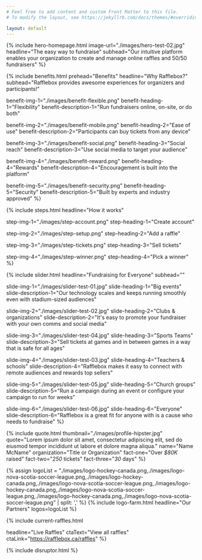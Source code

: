```yaml
---
# Feel free to add content and custom Front Matter to this file.
# To modify the layout, see https://jekyllrb.com/docs/themes/#overriding-theme-defaults

layout: default
---
```


{% 
include hero-homepage.html 
image-url="./images/hero-test-02.jpg" 
headline="The easy way to fundraise" 
subhead="Our intuitive platform enables your organization to create and manage online raffles and 50/50 fundraisers" 
%}


{%
include benefits.html
prehead="Benefits"
headline="Why Rafflebox?"
subhead="Rafflebox provides awesome experiences for organizers and participants!"

benefit-img-1="./images/benefit-flexible.png"
benefit-heading-1="Flexibility"
benefit-description-1="Run fundraisers online, on-site, or do both"

benefit-img-2="./images/benefit-mobile.png"
benefit-heading-2="Ease of use"
benefit-description-2="Participants can buy tickets from any device"

benefit-img-3="./images/benefit-social.png"
benefit-heading-3="Social reach"
benefit-description-3="Use social media to target your audience"

benefit-img-4="./images/benefit-reward.png"
benefit-heading-4="Rewards"
benefit-description-4="Encouragement is built into the platform"

benefit-img-5="./images/benefit-security.png"
benefit-heading-5="Security"
benefit-description-5="Built by experts and industry approved"
%}


{%
include steps.html
headline="How it works"

step-img-1="./images/step-account.png"
step-heading-1="Create account"

step-img-2="./images/step-setup.png"
step-heading-2="Add a raffle"

step-img-3="./images/step-tickets.png"
step-heading-3="Sell tickets"

step-img-4="./images/step-winner.png"
step-heading-4="Pick a winner"
%}


{%
include slider.html
headline="Fundraising for Everyone"
subhead=""


slide-img-1="./images/slider-test-01.jpg"
slide-heading-1="Big events"
slide-description-1="Our technology scales and keeps running smoothly even with stadium-sized audiences"

slide-img-2="./images/slider-test-02.jpg"
slide-heading-2="Clubs & organizations"
slide-description-2="It's easy to promote your fundraiser with your own comms and social media"

slide-img-3="./images/slider-test-04.jpg"
slide-heading-3="Sports Teams"
slide-description-3="Sell tickets at games and in between games in a way that is safe for all ages"

slide-img-4="./images/slider-test-03.jpg"
slide-heading-4="Teachers & schools"
slide-description-4="Rafflebox makes it easy to connect with remote audiences and rewards top sellers"

slide-img-5="./images/slider-test-05.jpg"
slide-heading-5="Church groups"
slide-description-5="Run a campaign during an event or configure your campaign to run for weeks"

slide-img-6="./images/slider-test-06.jpg"
slide-heading-6="Everyone"
slide-description-6="Rafflebox is a great fit for anyone with is a cause who needs to fundraise"
%}


{%
include quote.html
thumbnail="./images/profile-hipster.jpg"
quote="Lorem ipsum dolor sit amet, consectetur adipiscing elit, sed do eiusmod tempor incididunt ut labore et dolore magna aliqua."
name="Name McName"
organization="Title or Organization"
fact-one="Over <em>$80K</em> raised"
fact-two="<em>250</em> tickets"
fact-three="<em>30</em> days"
%}


{% assign logoList = "./images/logo-hockey-canada.png,./images/logo-nova-scotia-soccer-league.png,./images/logo-hockey-canada.png,./images/logo-nova-scotia-soccer-league.png,./images/logo-hockey-canada.png,./images/logo-nova-scotia-soccer-league.png,./images/logo-hockey-canada.png,./images/logo-nova-scotia-soccer-league.png" | split: ',' %}
{%
include logo-farm.html
headline="Our Partners"
logos=logoList
%}


{%
include current-raffles.html

headline="Live Raffles"
ctaText="View all raffles"
ctaLink="https://rafflebox.ca/raffles"
%}

{%
include disruptor.html
%}

